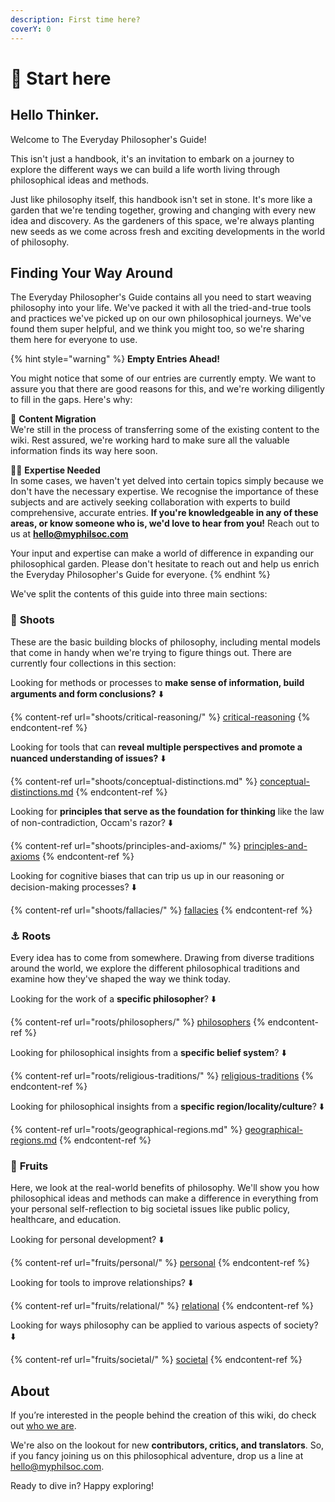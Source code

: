 ```yaml
---
description: First time here?
coverY: 0
---
```


# 👋 Start here

## Hello Thinker.

Welcome to The Everyday Philosopher's Guide!

This isn't just a handbook, it's an invitation to embark on a journey to explore the different ways we can build a life worth living through philosophical ideas and methods.

Just like philosophy itself, this handbook isn't set in stone. It's more like a garden that we're tending together, growing and changing with every new idea and discovery. As the gardeners of this space, we're always planting new seeds as we come across fresh and exciting developments in the world of philosophy.

## Finding Your Way Around

The Everyday Philosopher's Guide contains all you need to start weaving philosophy into your life. We've packed it with all the tried-and-true tools and practices we've picked up on our own philosophical journeys. We've found them super helpful, and we think you might too, so we're sharing them here for everyone to use.

{% hint style="warning" %}
**Empty Entries Ahead!**

You might notice that some of our entries are currently empty. We want to assure you that there are good reasons for this, and we're working diligently to fill in the gaps. Here's why:

🚚 **Content Migration**\
We're still in the process of transferring some of the existing content to the wiki. Rest assured, we're working hard to make sure all the valuable information finds its way here soon.

🧑‍🏫 **Expertise Needed**\
In some cases, we haven't yet delved into certain topics simply because we don't have the necessary expertise. We recognise the importance of these subjects and are actively seeking collaboration with experts to build comprehensive, accurate entries. **If you're knowledgeable in any of these areas, or know someone who is, we'd love to hear from you!** Reach out to us at **hello@myphilsoc.com**

Your input and expertise can make a world of difference in expanding our philosophical garden. Please don't hesitate to reach out and help us enrich the Everyday Philosopher's Guide for everyone.
{% endhint %}

We've split the contents of this guide into three main sections:

### 🌱 **Shoots**&#x20;

These are the basic building blocks of philosophy, including mental models that come in handy when we're trying to figure things out. There are currently four collections in this section:

Looking for methods or processes to **make sense of information, build arguments and form conclusions?** ⬇️

{% content-ref url="shoots/critical-reasoning/" %}
[critical-reasoning](shoots/critical-reasoning/)
{% endcontent-ref %}

Looking for tools that can **reveal multiple perspectives and promote a nuanced understanding of issues?** ⬇️

{% content-ref url="shoots/conceptual-distinctions.md" %}
[conceptual-distinctions.md](shoots/conceptual-distinctions.md)
{% endcontent-ref %}

Looking for **principles that serve as the foundation for thinking** like the law of non-contradiction, Occam's razor?  ⬇️

{% content-ref url="shoots/principles-and-axioms/" %}
[principles-and-axioms](shoots/principles-and-axioms/)
{% endcontent-ref %}

Looking for cognitive biases that can trip us up in our reasoning or decision-making processes? ⬇️

{% content-ref url="shoots/fallacies/" %}
[fallacies](shoots/fallacies/)
{% endcontent-ref %}

### ⚓️ **Roots**

Every idea has to come from somewhere. Drawing from diverse traditions around the world, we explore the different philosophical traditions and examine how they've shaped the way we think today.

Looking for the work of a **specific philosopher**? ⬇️

{% content-ref url="roots/philosophers/" %}
[philosophers](roots/philosophers/)
{% endcontent-ref %}

Looking for philosophical insights from a **specific belief system**? ⬇️

{% content-ref url="roots/religious-traditions/" %}
[religious-traditions](roots/religious-traditions/)
{% endcontent-ref %}

Looking for philosophical insights from a **specific region/locality/culture**? ⬇️

{% content-ref url="roots/geographical-regions.md" %}
[geographical-regions.md](roots/geographical-regions.md)
{% endcontent-ref %}

### 🍎 **Fruits**&#x20;

Here, we look at the real-world benefits of philosophy. We'll show you how philosophical ideas and methods can make a difference in everything from your personal self-reflection to big societal issues like public policy, healthcare, and education.

Looking for personal development? ⬇️

{% content-ref url="fruits/personal/" %}
[personal](fruits/personal/)
{% endcontent-ref %}

Looking for tools to improve relationships? ⬇️

{% content-ref url="fruits/relational/" %}
[relational](fruits/relational/)
{% endcontent-ref %}

Looking for ways philosophy can be applied to various aspects of society? ⬇️

{% content-ref url="fruits/societal/" %}
[societal](fruits/societal/)
{% endcontent-ref %}

## About

If you’re interested in the people behind the creation of this wiki, do check out [who we are](about/our-contributors/).

We're also on the lookout for new **contributors, critics, and translators**. So, if you fancy joining us on this philosophical adventure, drop us a line at [hello@myphilsoc.com](mailto:hello@myphilsoc.com).

Ready to dive in? Happy exploring!
